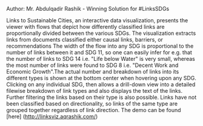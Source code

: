 Author: Mr. Abdulqadir Rashik -  Winning Solution for #LinksSDGs

Links to Sustainable Cities, an interactive data visualization, presents the viewer with flows that depict how differently classified links are proportionally divided between the various SDGs. The visualization extracts links from documents classified either causal links, barriers, or recommendations
The width of the flow into any SDG is proportional to the number of links between it and SDG 11, so one can easily infer for e.g. that the number of links to SDG 14 i.e. "Life below Water" is very small, whereas the most number of links were found to SDG 8 i.e. "Decent Work and Economic Growth".The actual number and breakdown of links into its different types is shown at the bottom center when hovering upon any SDG. 
Clicking on any individual SDG, then allows a drill-down view into a detailed filewise breakdown of link types and also displays the text of the links. Further filtering the links based on their type is also possible. Links have not been classified based on directionality, so links of the same type are grouped together regardless of link direction. 
The demo can be found [here] (http://linksviz.aqrashik.com/)
